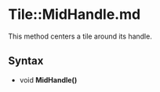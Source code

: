 # Tile::MidHandle.md

This method centers a tile around its handle.

## Syntax

- void **MidHandle()**
